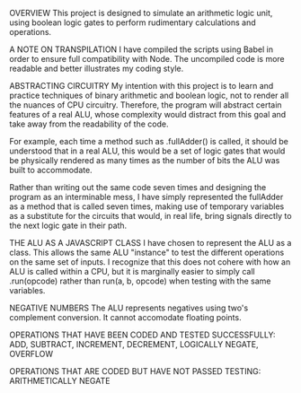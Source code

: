 OVERVIEW
This project is designed to simulate an arithmetic logic unit, using boolean logic gates to perform rudimentary calculations and operations.

A NOTE ON TRANSPILATION
I have compiled the scripts using Babel in order to ensure full compatibility with Node. The uncompiled code is more readable and better illustrates my coding style.

ABSTRACTING CIRCUITRY
My intention with this project is to learn and practice techniques of binary arithmetic and boolean logic, not to render all the nuances of CPU circuitry. Therefore, the program will abstract certain features of a real ALU, whose complexity would distract from this goal and take away from the readability of the code. 

For example, each time a method such as .fullAdder() is called, it should be understood that in a real ALU, this would be a set of logic gates that would be physically rendered as many times as the number of bits the ALU was built to accommodate. 

Rather than writing out the same code seven times and designing the program as an interminable mess, I have simply represented the fullAdder as a method that is called seven times, making use of temporary variables as a substitute for the circuits that would, in real life, bring signals directly to the next logic gate in their path.  

THE ALU AS A JAVASCRIPT CLASS
I have chosen to represent the ALU as a class. This allows the same ALU "instance" to test the different operations on the same set of inputs. I recognize that this does not cohere with how an ALU is called within a CPU, but it is marginally easier to simply call .run(opcode) rather than run(a, b, opcode) when testing with the same variables. 

NEGATIVE NUMBERS
The ALU represents negatives using two's complement conversion. It cannot accomodate floating points.

OPERATIONS THAT HAVE BEEN CODED AND TESTED SUCCESSFULLY:
ADD, SUBTRACT, INCREMENT, DECREMENT, LOGICALLY NEGATE, OVERFLOW

OPERATIONS THAT ARE CODED BUT HAVE NOT PASSED TESTING:
ARITHMETICALLY NEGATE
